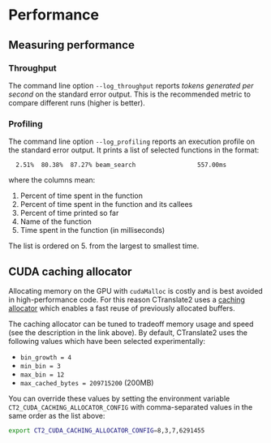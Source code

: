 # Performance

## Measuring performance

### Throughput

The command line option `--log_throughput` reports *tokens generated per second* on the standard error output. This is the recommended metric to compare different runs (higher is better).

### Profiling

The command line option `--log_profiling` reports an execution profile on the standard error output. It prints a list of selected functions in the format:

```text
  2.51%  80.38%  87.27% beam_search                 557.00ms
```

where the columns mean:

1. Percent of time spent in the function
2. Percent of time spent in the function and its callees
3. Percent of time printed so far
4. Name of the function
5. Time spent in the function (in milliseconds)

The list is ordered on 5. from the largest to smallest time.

## CUDA caching allocator

Allocating memory on the GPU with `cudaMalloc` is costly and is best avoided in high-performance code. For this reason CTranslate2 uses a [caching allocator](https://nvlabs.github.io/cub/structcub_1_1_caching_device_allocator.html) which enables a fast reuse of previously allocated buffers.

The caching allocator can be tuned to tradeoff memory usage and speed (see the description in the link above). By default, CTranslate2 uses the following values which have been selected experimentally:

* `bin_growth = 4`
* `min_bin = 3`
* `max_bin = 12`
* `max_cached_bytes = 209715200` (200MB)

You can override these values by setting the environment variable `CT2_CUDA_CACHING_ALLOCATOR_CONFIG` with comma-separated values in the same order as the list above:

```bash
export CT2_CUDA_CACHING_ALLOCATOR_CONFIG=8,3,7,6291455
```
